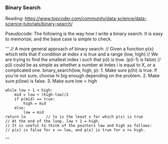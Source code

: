 ### Binary Search

Reading: https://www.topcoder.com/community/data-science/data-science-tutorials/binary-search/

Pseudocode:
The following is the way how I write a binary search. It is easy to memorize, and the base case is simple to check.

'''
// A more general approach of binary search:
// Given a function p(x) which tells that if condition at index x is true and a range (low, high)
// We are trying to find the smallest index i such that p(i) is true. (p(i-1) is false)
// p(i) could be as simple as whether a number at index i is equal to X, or a complicated one.
binary_search(low, high, p):
    1. Make sure p(hi) is true. If you're not sure, choose hi big enough depending on the problem.
    2. Make sure p(low) is false.
    3. Make sure low < high

    while low + 1 < high:
        mid = low + (high-low)/2
        if p(mid) == true:
            high = mid
        else:
            low = mid
    return lo         // lo is the least x for which p(x) is true
    // At the end of the loop, low + 1 = high. 
    // It is useful to think of the pointers low and high as follows:
    // p(x) is false for x <= low, and p(x) is true for x >= high.
'''
